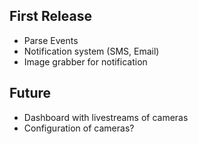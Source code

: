 ## First Release

* Parse Events
* Notification system (SMS, Email)
* Image grabber for notification

## Future

* Dashboard with livestreams of cameras
* Configuration of cameras?
